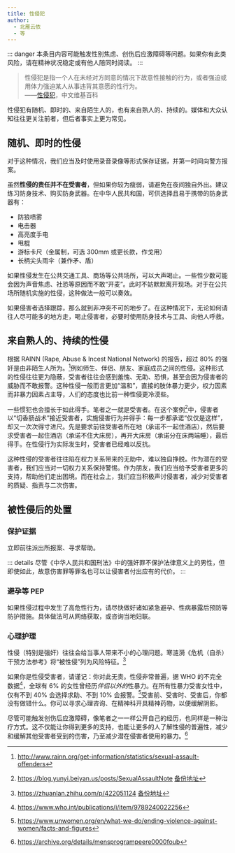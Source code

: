 ```yaml
---
title: 性侵犯
author:
  - 北雁云依
  - 等
---
```


::: danger
本条目内容可能触发性别焦虑、创伤后应激障碍等问题。如果你有此类风险，请在精神状况稳定或有他人陪同时阅读。
:::

> 性侵犯是指一个人在未经对方同意的情况下故意性接触的行为，或者强迫或用体力强迫某人从事违背其意愿的性行为。  
> ——[性侵犯](https://zh.wikipedia.org/wiki/%E6%80%A7%E4%BE%B5%E7%8A%AF)，中文维基百科

性侵犯有随机、即时的、来自陌生人的，也有来自熟人的、持续的。媒体和大众认知往往更关注前者，但后者事实上更为常见。

## 随机、即时的性侵

对于这种情况，我们应当及时使用录音录像等形式保存证据，并第一时间向警方报案。

虽然**性侵的责任并不在受害者**，但如果你较为瘦弱，请避免在夜间独自外出。建议练习防身技术、购买防身武器。在中华人民共和国，可供选择且易于携带的防身武器有：

- 防狼喷雾
- 电击器
- 高亮度手电
- 甩棍
- 游标卡尺（金属制，可选 300mm 或更长款，作戈用）
- 长柄尖头雨伞（兼作矛、盾）

如果性侵发生在公共交通工具、商场等公共场所，可以大声喝止。一些性少数可能会因为声音焦虑、社恐等原因而不敢“开麦”。此时不妨默默离开现场。对于在公共场所随机实施的性侵，这种做法一般可以奏效。

如果侵害者选择跟踪，那么就到非冲突不可的地步了。在这种情况下，无论如何请往人尽可能多的地方走，喝止侵害者，必要时使用防身技术与工具、向他人呼救。

## 来自熟人的、持续的性侵

根据 RAINN (Rape, Abuse & Incest National Network) 的报告，超过 80% 的强奸是由非陌生人所为。[^1]例如师生、伴侣、朋友、家庭成员之间的性侵。这种形式的性侵往往更为隐蔽，受害者往往会感到羞愧、无助、恐惧，甚至会因为侵害者的威胁而不敢报警。这种性侵一般而言更加“温和”，直接的肢体暴力更少，权力因素而非暴力因素占主导，人们的态度也比前一种性侵更冷漠些。

一些惯犯也会擅长于如此得手。笔者之一就是受害者。在这个案例[^2]中，侵害者以“切香肠战术”接近受害者，实施侵害行为并得手：每一步都承诺“仅仅是这样”，却又一次次得寸进尺。先是要求前往受害者所在地（承诺不一起住酒店），然后要求受害者一起住酒店（承诺不住大床房），再开大床房（承诺分在床两端睡），最后得手。在性侵行为实际发生时，受害者已经难以反抗。

这种性侵的受害者往往陷在权力关系带来的无助中，难以独自挣脱。作为潜在的受害者，我们应当对一切权力关系保持警惕。作为朋友，我们应当给予受害者更多的支持，帮助他们走出困境。而在社会上，我们应当积极声讨侵害者，减少对受害者的质疑、指责与二次伤害。

## 被性侵后的处置

### 保护证据

立即前往派出所报案、寻求帮助。

::: details
尽管《中华人民共和国刑法》中的强奸罪不保护法律意义上的男性，但即使如此，故意伤害罪等罪名也可以让侵害者付出应有的代价。
:::

### 避孕等 PEP

如果性侵过程中发生了高危性行为，请尽快做好诸如紧急避孕、性病暴露后预防等防护措施。具体做法可从网络获取，或咨询当地妇联。

### 心理护理

性侵（特别是强奸）往往会给当事人带来不小的心理问题。寒涟漪《危机（自杀）干预方法参考》将“被性侵”列为风险特征。[^3]

如果你是性侵受害者，请谨记：你对此无责。性侵非常普遍，据 WHO 的不完全数据[^4]，全球有 6% 的女性曾经历*伴侣以外的*性暴力。在所有性暴力受害女性中，仅有不到 40% 会选择求助、不到 10% 会报警。[^5]受害前、受害时、受害后，你都没有做错什么。你可以寻求心理咨询、在精神科开具精神药物，以便缓解阴影。

尽管可能触发创伤后应激障碍，像笔者之一一样公开自己的经历，也同样是一种治疗方式。这不仅能让你得到更多的支持，也能让更多的人了解性侵的普遍性，减少和缓解其他受害者受到的伤害，乃至减少潜在侵害者使用的暴力。[^6]

[^1]: <http://www.rainn.org/get-information/statistics/sexual-assault-offenders>
[^2]: <https://blog.yunyi.beiyan.us/posts/SexualAssaultNote> [备份地址](https://web.archive.org/web/20240207072045/https://blog.yunyi.beiyan.us/posts/SexualAssaultNote/)
[^3]: <https://zhuanlan.zhihu.com/p/422051124> [备份地址](https://archive.is/adbOS)
[^4]: <https://www.who.int/publications/i/item/9789240022256>
[^5]: <https://www.unwomen.org/en/what-we-do/ending-violence-against-women/facts-and-figures>
[^6]: <https://archive.org/details/mensprogrampeere0000foub>
